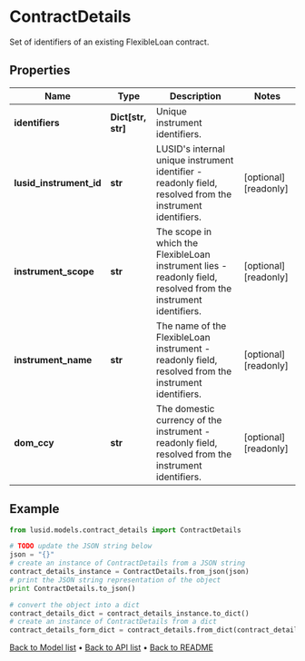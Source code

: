 # ContractDetails

Set of identifiers of an existing FlexibleLoan contract.

## Properties
Name | Type | Description | Notes
------------ | ------------- | ------------- | -------------
**identifiers** | **Dict[str, str]** | Unique instrument identifiers. | 
**lusid_instrument_id** | **str** | LUSID&#39;s internal unique instrument identifier - readonly field, resolved from the instrument identifiers. | [optional] [readonly] 
**instrument_scope** | **str** | The scope in which the FlexibleLoan instrument lies - readonly field, resolved from the instrument identifiers. | [optional] [readonly] 
**instrument_name** | **str** | The name of the FlexibleLoan instrument - readonly field, resolved from the instrument identifiers. | [optional] [readonly] 
**dom_ccy** | **str** | The domestic currency of the instrument - readonly field, resolved from the instrument identifiers. | [optional] [readonly] 

## Example

```python
from lusid.models.contract_details import ContractDetails

# TODO update the JSON string below
json = "{}"
# create an instance of ContractDetails from a JSON string
contract_details_instance = ContractDetails.from_json(json)
# print the JSON string representation of the object
print ContractDetails.to_json()

# convert the object into a dict
contract_details_dict = contract_details_instance.to_dict()
# create an instance of ContractDetails from a dict
contract_details_form_dict = contract_details.from_dict(contract_details_dict)
```
[Back to Model list](../README.md#documentation-for-models) &#8226; [Back to API list](../README.md#documentation-for-api-endpoints) &#8226; [Back to README](../README.md)


